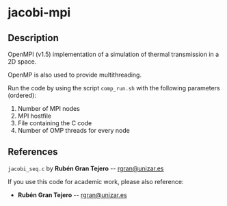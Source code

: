 # jacobi-mpi

## Description

OpenMPI (v1.5) implementation of a simulation of thermal transmission in a 2D space.

OpenMP is also used to provide multithreading.

Run the code by using the script ``comp_run.sh`` with the following parameters (ordered):
1. Number of MPI nodes
2. MPI hostfile
3. File containing the C code
4. Number of OMP threads for every node

## References

``jacobi_seq.c`` by **Rubén Gran Tejero** -- rgran@unizar.es

If you use this code for academic work, please also reference:
* **Rubén Gran Tejero** -- rgran@unizar.es
